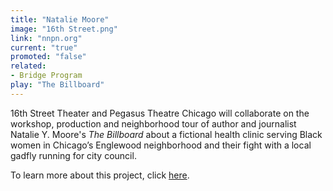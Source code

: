 ```yaml
---
title: "Natalie Moore"
image: "16th Street.png"
link: "nnpn.org"
current: "true"
promoted: "false"
related:
- Bridge Program
play: "The Billboard"
---
```

16th Street Theater and Pegasus Theatre Chicago will collaborate on the workshop, production and neighborhood tour of author and journalist Natalie Y. Moore's *The Billboard* about a fictional health clinic serving Black women in Chicago’s Englewood neighborhood and their fight with a local gadfly running for city council.

To learn more about this project, click [here](https://nationalnewplaynetwork013.sharepoint.com/:b:/s/Programs/ETfFL7Yhd9NGqWK7euSKkKoBYwlAxjAsRPisf-yPlKXQkQ?e=AmJSyn).
